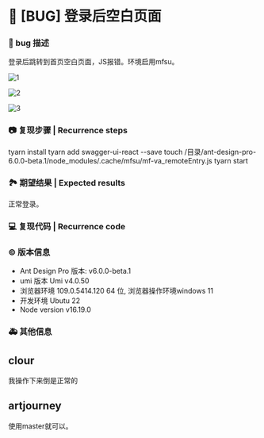 # 🐛 [BUG] 登录后空白页面

### 🐛 bug 描述

<!--
详细地描述 bug，让大家都能理解
Describe the bug in detail so that everyone can understand it
-->

登录后跳转到首页空白页面，JS报错。环境启用mfsu。

![1](https://user-images.githubusercontent.com/8003780/217434770-08810d3e-44e6-4d84-8a17-64ac26f4f9f4.png)

![2](https://user-images.githubusercontent.com/8003780/217434799-4ba00e48-c8a3-4782-86b2-ca8aba50cc81.png)

![3](https://user-images.githubusercontent.com/8003780/217434821-874fbd45-e72f-42df-a2ce-0837b90faa93.png)

### 📷 复现步骤 | Recurrence steps

tyarn install
tyarn add swagger-ui-react --save
touch /目录/ant-design-pro-6.0.0-beta.1/node_modules/.cache/mfsu/mf-va_remoteEntry.js
tyarn start

<!--
清晰描述复现步骤，让别人也能看到问题
Clearly describe the recurrence steps so that others can see the problem
-->

### 🏞 期望结果 | Expected results

正常登录。

<!--
描述你原本期望看到的结果
Describe what you expected to see
-->

### 💻 复现代码 | Recurrence code

<!--
提供可复现的代码，仓库，或线上示例
Provide reproducible code, warehouse, or online examples
-->

### © 版本信息

- Ant Design Pro 版本: v6.0.0-beta.1
- umi 版本 Umi v4.0.50
- 浏览器环境 109.0.5414.120 64 位, 浏览器操作环境windows 11
- 开发环境 Ubutu 22
- Node version v16.19.0

### 🚑 其他信息

<!--
如截图等其他信息可以贴在这里
-->

## clour

我操作下来倒是正常的

## artjourney

使用master就可以。
